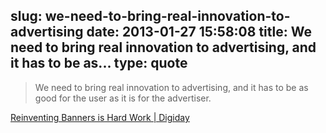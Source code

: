 slug: we-need-to-bring-real-innovation-to-advertising
date: 2013-01-27 15:58:08
title: We need to bring real innovation to advertising, and it has to be as...
type: quote
---

> We need to bring real innovation to advertising, and it has to be as good for the user as it is for the advertiser.

[Reinventing Banners is Hard Work | Digiday](http://www.digiday.com/publishers/reinventing-banners-is-hard-work/)
